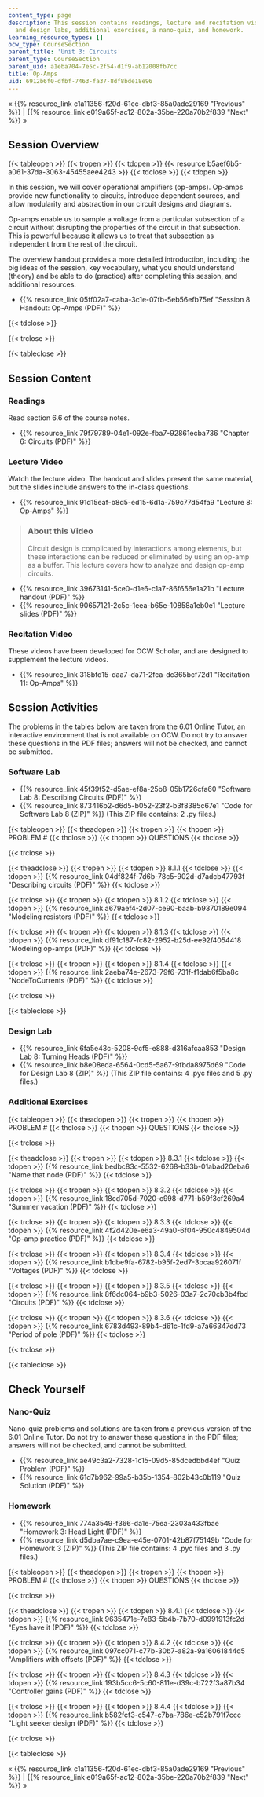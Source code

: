 ```yaml
---
content_type: page
description: This session contains readings, lecture and recitation video, software
  and design labs, additional exercises, a nano-quiz, and homework.
learning_resource_types: []
ocw_type: CourseSection
parent_title: 'Unit 3: Circuits'
parent_type: CourseSection
parent_uid: a1eba704-7e5c-2f54-d1f9-ab12008fb7cc
title: Op-Amps
uid: 6912b6f0-dfbf-7463-fa37-8df8bde18e96
---
```


« {{% resource_link c1a11356-f20d-61ec-dbf3-85a0ade29169 "Previous" %}} | {{% resource_link e019a65f-ac12-802a-35be-220a70b2f839 "Next" %}} »

Session Overview
----------------

{{< tableopen >}}
{{< tropen >}}
{{< tdopen >}}
{{< resource b5aef6b5-a061-37da-3063-45455aee4243 >}}
{{< tdclose >}}
{{< tdopen >}}


In this session, we will cover operational amplifiers (op-amps). Op-amps provide new functionality to circuits, introduce dependent sources, and allow modularity and abstraction in our circuit designs and diagrams.

Op-amps enable us to sample a voltage from a particular subsection of a circuit without disrupting the properties of the circuit in that subsection. This is powerful because it allows us to treat that subsection as independent from the rest of the circuit.

The overview handout provides a more detailed introduction, including the big ideas of the session, key vocabulary, what you should understand (theory) and be able to do (practice) after completing this session, and additional resources.

*   {{% resource_link 05ff02a7-caba-3c1e-07fb-5eb56efb75ef "Session 8 Handout: Op-Amps (PDF)" %}}


{{< tdclose >}}

{{< trclose >}}

{{< tableclose >}}

Session Content
---------------

### Readings

Read section 6.6 of the course notes.

*   {{% resource_link 79f79789-04e1-092e-fba7-92861ecba736 "Chapter 6: Circuits (PDF)" %}}

### Lecture Video

Watch the lecture video. The handout and slides present the same material, but the slides include answers to the in-class questions.

*   {{% resource_link 91d15eaf-b8d5-ed15-6d1a-759c77d54fa9 "Lecture 8: Op-Amps" %}}

> ### About this Video
> 
> Circuit design is complicated by interactions among elements, but these interactions can be reduced or eliminated by using an op-amp as a buffer. This lecture covers how to analyze and design op-amp circuits.

*   {{% resource_link 39673141-5ce0-d1e6-c1a7-86f656e1a21b "Lecture handout (PDF)" %}}
*   {{% resource_link 90657121-2c5c-1eea-b65e-10858a1eb0e1 "Lecture slides (PDF)" %}}

### Recitation Video

These videos have been developed for OCW Scholar, and are designed to supplement the lecture videos.

*   {{% resource_link 318bfd15-daa7-da71-2fca-dc365bcf72d1 "Recitation 11: Op-Amps" %}}

Session Activities
------------------

The problems in the tables below are taken from the 6.01 Online Tutor, an interactive environment that is not available on OCW. Do not try to answer these questions in the PDF files; answers will not be checked, and cannot be submitted.

### Software Lab

*   {{% resource_link 45f39f52-d5ae-ef8a-25b8-05b1726cfa60 "Software Lab 8: Describing Circuits (PDF)" %}}
*   {{% resource_link 873416b2-d6d5-b052-23f2-b3f8385c67e1 "Code for Software Lab 8 (ZIP)" %}} (This ZIP file contains: 2 .py files.)

{{< tableopen >}}
{{< theadopen >}}
{{< tropen >}}
{{< thopen >}}
PROBLEM #
{{< thclose >}}
{{< thopen >}}
QUESTIONS
{{< thclose >}}

{{< trclose >}}

{{< theadclose >}}
{{< tropen >}}
{{< tdopen >}}
8.1.1
{{< tdclose >}}
{{< tdopen >}}
{{% resource_link 04df824f-7d6b-78c5-902d-d7adcb47793f "Describing circuits (PDF)" %}}
{{< tdclose >}}

{{< trclose >}}
{{< tropen >}}
{{< tdopen >}}
8.1.2
{{< tdclose >}}
{{< tdopen >}}
{{% resource_link a679aef4-2d07-ce90-baab-b9370189e094 "Modeling resistors (PDF)" %}}
{{< tdclose >}}

{{< trclose >}}
{{< tropen >}}
{{< tdopen >}}
8.1.3
{{< tdclose >}}
{{< tdopen >}}
{{% resource_link df91c187-fc82-2952-b25d-ee92f4054418 "Modeling op-amps (PDF)" %}}
{{< tdclose >}}

{{< trclose >}}
{{< tropen >}}
{{< tdopen >}}
8.1.4
{{< tdclose >}}
{{< tdopen >}}
{{% resource_link 2aeba74e-2673-79f6-731f-f1dab6f5ba8c "NodeToCurrents (PDF)" %}}
{{< tdclose >}}

{{< trclose >}}

{{< tableclose >}}

### Design Lab

*   {{% resource_link 6fa5e43c-5208-9cf5-e888-d316afcaa853 "Design Lab 8: Turning Heads (PDF)" %}}
*   {{% resource_link b8e08eda-6564-0cd5-5a67-9fbda8975d69 "Code for Design Lab 8 (ZIP)" %}} (This ZIP file contains: 4 .pyc files and 5 .py files.)

### Additional Exercises

{{< tableopen >}}
{{< theadopen >}}
{{< tropen >}}
{{< thopen >}}
PROBLEM #
{{< thclose >}}
{{< thopen >}}
QUESTIONS
{{< thclose >}}

{{< trclose >}}

{{< theadclose >}}
{{< tropen >}}
{{< tdopen >}}
8.3.1
{{< tdclose >}}
{{< tdopen >}}
{{% resource_link bedbc83c-5532-6268-b33b-01abad20eba6 "Name that node (PDF)" %}}
{{< tdclose >}}

{{< trclose >}}
{{< tropen >}}
{{< tdopen >}}
8.3.2
{{< tdclose >}}
{{< tdopen >}}
{{% resource_link 18cd705d-7020-c998-d771-b59f3cf269a4 "Summer vacation (PDF)" %}}
{{< tdclose >}}

{{< trclose >}}
{{< tropen >}}
{{< tdopen >}}
8.3.3
{{< tdclose >}}
{{< tdopen >}}
{{% resource_link 4f2d420e-e6a3-49a0-6f04-950c4849504d "Op-amp practice (PDF)" %}}
{{< tdclose >}}

{{< trclose >}}
{{< tropen >}}
{{< tdopen >}}
8.3.4
{{< tdclose >}}
{{< tdopen >}}
{{% resource_link b1dbe9fa-6782-b95f-2ed7-3bcaa926071f "Voltages (PDF)" %}}
{{< tdclose >}}

{{< trclose >}}
{{< tropen >}}
{{< tdopen >}}
8.3.5
{{< tdclose >}}
{{< tdopen >}}
{{% resource_link 8f6dc064-b9b3-5026-03a7-2c70cb3b4fbd "Circuits (PDF)" %}}
{{< tdclose >}}

{{< trclose >}}
{{< tropen >}}
{{< tdopen >}}
8.3.6
{{< tdclose >}}
{{< tdopen >}}
{{% resource_link 6783d493-89b4-d61c-1fd9-a7a66347dd73 "Period of pole (PDF)" %}}
{{< tdclose >}}

{{< trclose >}}

{{< tableclose >}}

Check Yourself
--------------

### Nano-Quiz

Nano-quiz problems and solutions are taken from a previous version of the 6.01 Online Tutor. Do not try to answer these questions in the PDF files; answers will not be checked, and cannot be submitted.

*   {{% resource_link ae49c3a2-7328-1c15-09d5-85dcedbbd4ef "Quiz Problem (PDF)" %}}
*   {{% resource_link 61d7b962-99a5-b35b-1354-802b43c0b119 "Quiz Solution (PDF)" %}}

### Homework

*   {{% resource_link 774a3549-f366-da1e-75ea-2303a433fbae "Homework 3: Head Light (PDF)" %}}
*   {{% resource_link d5dba7ae-c9ea-e45e-0701-42b87f75149b "Code for Homework 3 (ZIP)" %}} (This ZIP file contains: 4 .pyc files and 3 .py files.)

{{< tableopen >}}
{{< theadopen >}}
{{< tropen >}}
{{< thopen >}}
PROBLEM #
{{< thclose >}}
{{< thopen >}}
QUESTIONS
{{< thclose >}}

{{< trclose >}}

{{< theadclose >}}
{{< tropen >}}
{{< tdopen >}}
8.4.1
{{< tdclose >}}
{{< tdopen >}}
{{% resource_link 9635471e-7e83-5b4b-7b70-d0991913fc2d "Eyes have it (PDF)" %}}
{{< tdclose >}}

{{< trclose >}}
{{< tropen >}}
{{< tdopen >}}
8.4.2
{{< tdclose >}}
{{< tdopen >}}
{{% resource_link 097cc071-c77b-30b7-a82a-9a16061844d5 "Amplifiers with offsets (PDF)" %}}
{{< tdclose >}}

{{< trclose >}}
{{< tropen >}}
{{< tdopen >}}
8.4.3
{{< tdclose >}}
{{< tdopen >}}
{{% resource_link 193b5cc6-5c60-811e-d39c-b722f3a87b34 "Controller gains (PDF)" %}}
{{< tdclose >}}

{{< trclose >}}
{{< tropen >}}
{{< tdopen >}}
8.4.4
{{< tdclose >}}
{{< tdopen >}}
{{% resource_link b582fcf3-c547-c7ba-786e-c52b791f7ccc "Light seeker design (PDF)" %}}
{{< tdclose >}}

{{< trclose >}}

{{< tableclose >}}

« {{% resource_link c1a11356-f20d-61ec-dbf3-85a0ade29169 "Previous" %}} | {{% resource_link e019a65f-ac12-802a-35be-220a70b2f839 "Next" %}} »